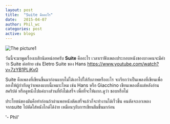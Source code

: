 ```yaml
---
layout: post
title:  "Suite คืออะไร"
date:   2015-04-07
author: Phil_wc
categories: post
active: blogs
---
```


![The picture1]({{site.url}}/public/img/1suite.jpg)

วันนี้จะมาพูดเรื่องเบสิกนิดหน่อยครับ
__Suite__ คืออะไร เวลาเราฟังเพลงประกอบหนังของบางคนจะมีคำว่า Suite ต่อท้าย เช่น Eletro Suite ของ Hans <https://www.youtube.com/watch?v=7zYB1PLjKv0>

Suite คือเพลงที่เขียนขึ้นมาก่อนแบบไม่ได้เอาไปใส่กับภาพหรืออะไร จะเรียกว่าเป็นเพลงที่เขียนเพื่อลองให้ผู้กำกับดูว่าเพลงแบบนี้เหมาะไหม
เช่น Hans หรือ Giacchino เขียนเพลงตั้งแต่หลังอ่านสคริปต์ หรือดูหนังไปแค่บางส่วนที่ยังไม่เสร็จ เพื่อที่จะให้ผกก.ดูว่า ชอบหรือไม่

ประโยชน์ของมันคือทำก่อนถ้าผ่านพอหนังตัดเสร็จแล้วก็จะทำงานได้เร็วขึ้น คนตัดจะเอาเพลงจากsuite ไปตัดใส่หนังไกด์ได้ง่าย เหมือนๆกับการเขียนธีมขึ้นมาก่อน


'- Phil'